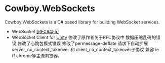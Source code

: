 # Cowboy.WebSockets
Cowboy.WebSockets is a C# based library for building WebSocket services.

- WebSocket [[RFC6455]](https://tools.ietf.org/html/rfc6455)
- WebSocket Client for [Unity](http://unity3d.com/)
修改了原作者关于RFC协议中 数据压缩乱码的错误
修改了心跳包模式错误
修改了permessage-deflate 请求下自动扩展server_no_context_takeover 和 client_no_context_takeover子协议
兼容 ie ff chrome等主流浏览器。
